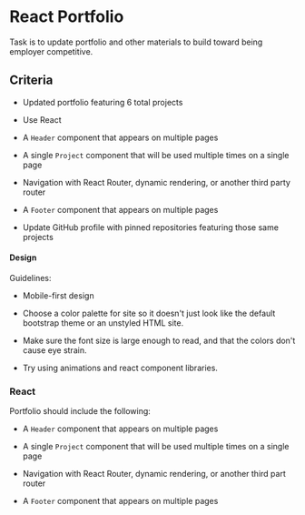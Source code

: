# React Portfolio

Task is to update portfolio and other materials to build toward being employer competitive. 

## Criteria

* Updated portfolio featuring 6 total projects

* Use React

* A `Header` component that appears on multiple pages

* A single `Project` component that will be used multiple times on a single page 

* Navigation with React Router, dynamic rendering, or another third party router

* A `Footer` component that appears on multiple pages

* Update GitHub profile with pinned repositories featuring those same projects


#### Design

Guidelines:

* Mobile-first design

* Choose a color palette for site so it doesn't just look like
the default bootstrap theme or an unstyled HTML site.

* Make sure the font size is large enough to read, and that the colors don't cause eye strain.

* Try using animations and react component libraries.

### React

Portfolio should include the following:

* A `Header` component that appears on multiple pages

* A single `Project` component that will be used multiple times on a single page 

* Navigation with React Router, dynamic rendering, or another third part router

* A `Footer` component that appears on multiple pages
